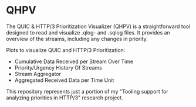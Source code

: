 # QHPV
The QUIC & HTTP/3 Prioritization Visualizer (QHPV) is a straightforward tool designed to read and visualize .qlog- and .sqlog files. It provides an overview of the streams, including any changes in priority. 

Plots to visualize QUIC and HTTP/3 Prioritization:

- Cumulative Data Received per Stream Over Time
- Priority/Urgency History Of Streams
- Stream Aggregator
- Aggregated Received Data per Time Unit

This repository represents just a portion of my "Tooling support for analyzing priorities in HTTP/3" research project.
